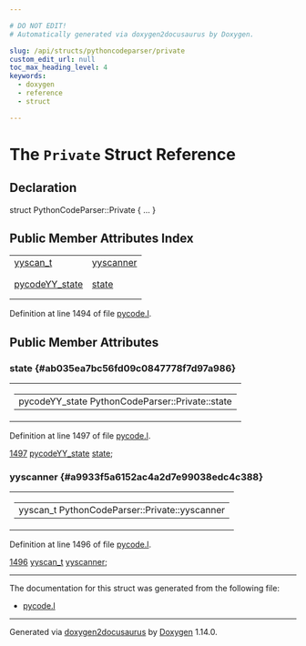 ```yaml
---

# DO NOT EDIT!
# Automatically generated via doxygen2docusaurus by Doxygen.

slug: /api/structs/pythoncodeparser/private
custom_edit_url: null
toc_max_heading_level: 4
keywords:
  - doxygen
  - reference
  - struct

---
```


<div class="doxyPage">

# The `Private` Struct Reference



## Declaration

<div class="doxyDeclaration">
struct PythonCodeParser::Private { ... }
</div>

## Public Member Attributes Index

<table class="doxyMembersIndex">

<tr class="doxyMemberIndexItem">
<td class="doxyMemberIndexItemType" align="left" valign="top"><a href="/web-doxygen/docs/api/files/src/code-l/#a9484188abbc459dafcbd4c96425fa70b">yyscan_t</a></td>
<td class="doxyMemberIndexItemName" align="left" valign="top"><a href="#a9933f5a6152ac4a2d7e99038edc4c388">yyscanner</a></td>
</tr>
<tr class="doxyMemberIndexDescription">
<td class="doxyMemberIndexDescriptionLeft"></td>
<td class="doxyMemberIndexDescriptionRight">
</td>
</tr>
<tr class="doxyMemberIndexSeparator">
<td class="doxyMemberIndexSeparator" colspan="2"></td>
</tr>

<tr class="doxyMemberIndexItem">
<td class="doxyMemberIndexItemType" align="left" valign="top"><a href="/web-doxygen/docs/api/structs/pycodeyy-state">pycodeYY_state</a></td>
<td class="doxyMemberIndexItemName" align="left" valign="top"><a href="#ab035ea7bc56fd09c0847778f7d97a986">state</a></td>
</tr>
<tr class="doxyMemberIndexDescription">
<td class="doxyMemberIndexDescriptionLeft"></td>
<td class="doxyMemberIndexDescriptionRight">
</td>
</tr>
<tr class="doxyMemberIndexSeparator">
<td class="doxyMemberIndexSeparator" colspan="2"></td>
</tr>

</table>


<p>Definition at line 1494 of file <a href="/web-doxygen/docs/api/files/src/pycode-l">pycode.l</a>.</p>


<div class="doxySectionDef">

## Public Member Attributes

### state {#ab035ea7bc56fd09c0847778f7d97a986}

<div class="doxyMemberItem">
<div class="doxyMemberProto">
<table class="doxyMemberLabels">
<tr class="doxyMemberLabels">
<td class="doxyMemberLabelsLeft">
<table class="doxyMemberName">
<tr>
<td class="doxyMemberName">pycodeYY_state PythonCodeParser::Private::state</td>
</tr>
</table>
</td>
</tr>
</table>
</div>
<div class="doxyMemberDoc">



<p>Definition at line 1497 of file <a href="/web-doxygen/docs/api/files/src/pycode-l">pycode.l</a>.</p>


<div class="doxyProgramListing">

<div class="doxyCodeLine"><span class="doxyLineNumber"><a href="#ab035ea7bc56fd09c0847778f7d97a986">1497</a></span><span class="doxyLineContent"><span class="doxyHighlight">  <a href="/web-doxygen/docs/api/structs/pycodeyy-state">pycodeYY_state</a> <a href="#ab035ea7bc56fd09c0847778f7d97a986">state</a>;</span></span></div>

</div>

</div>
</div>

### yyscanner {#a9933f5a6152ac4a2d7e99038edc4c388}

<div class="doxyMemberItem">
<div class="doxyMemberProto">
<table class="doxyMemberLabels">
<tr class="doxyMemberLabels">
<td class="doxyMemberLabelsLeft">
<table class="doxyMemberName">
<tr>
<td class="doxyMemberName">yyscan_t PythonCodeParser::Private::yyscanner</td>
</tr>
</table>
</td>
</tr>
</table>
</div>
<div class="doxyMemberDoc">



<p>Definition at line 1496 of file <a href="/web-doxygen/docs/api/files/src/pycode-l">pycode.l</a>.</p>


<div class="doxyProgramListing">

<div class="doxyCodeLine"><span class="doxyLineNumber"><a href="#a9933f5a6152ac4a2d7e99038edc4c388">1496</a></span><span class="doxyLineContent"><span class="doxyHighlight">  <a href="/web-doxygen/docs/api/files/src/code-l/#a9484188abbc459dafcbd4c96425fa70b">yyscan_t</a> <a href="#a9933f5a6152ac4a2d7e99038edc4c388">yyscanner</a>;</span></span></div>

</div>

</div>
</div>

</div>

<hr/>

The documentation for this struct was generated from the following file:

<ul>
<li><a href="/web-doxygen/docs/api/files/src/pycode-l">pycode.l</a></li>
</ul>

<hr/>

<p class="doxyGeneratedBy">Generated via <a href="https://github.com/xpack/doxygen2docusaurus">doxygen2docusaurus</a> by <a href="https://www.doxygen.nl">Doxygen</a> 1.14.0.</p>

</div>
